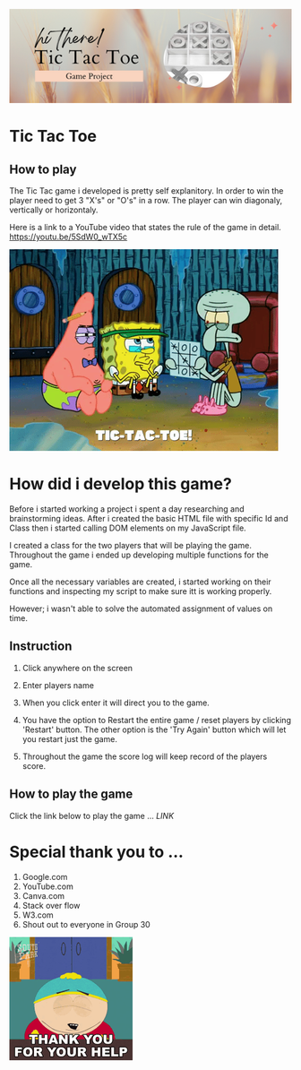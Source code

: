![](./edited/Tic-Tac-Toe%20(1).png)



# Tic Tac Toe



## How to play

The Tic Tac game i developed is pretty self explanitory.
In order to win the player need to get 3 "X's" or "O's" in a row. The player can win diagonaly, vertically or horizontaly.


Here is a link to a YouTube video that states the rule of the game in detail. https://youtu.be/5SdW0_wTX5c

 ![](./edited/tic-giphy.gif)


# How did i develop this game?
Before i started working a project i spent a day researching and brainstorming ideas. 
After i created the basic HTML file with specific Id and Class then i started calling DOM elements on my JavaScript file.


I created a class for the two players that will be playing the game. Throughout the game i ended up developing multiple functions for the game. 


Once all the necessary variables are created, i started working on their functions and inspecting my script to make sure itt is working properly.

However; i wasn't able to solve the automated assignment of values on time.


## Instruction
1. Click anywhere on the screen

2. Enter players name

3. When you click enter it will direct you to the game. 

4. You have the option to Restart the entire game / reset players by clicking 'Restart' button.
The other option is the 'Try Again' button which will let you restart just the game.

5. Throughout the game the score log will keep record of the players score.







## How to play the game 
Click the link below to play the game ...
*LINK*




# Special thank you to ...
 1. Google.com
 2. YouTube.com
 3. Canva.com
 4. Stack over flow
 5. W3.com
 6. Shout out to everyone in Group 30 


 
![](./edited/thank-you-for-your-help-cartman.gif)
